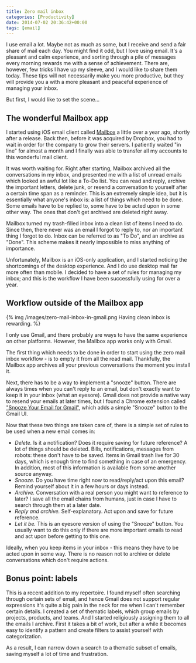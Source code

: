 ```yaml
---
title: Zero mail inbox
categories: [Productivity]
date: 2014-07-02 20:36:42+00:00
tags: [email]
---
```


I use email a lot. Maybe not as much as some, but I receive and send a fair
share of mail each day. You might find it odd, but I love using email. It's a
pleasant and calm experience, and sorting through a pile of messages every
morning rewards me with a sense of achievement. There are, however, few tricks
I have up my sleeve, and I would like to share them today. These tips will not
necessarily make you more productive, but they will provide you a with a more
pleasant and peaceful experience of managing your inbox.

But first, I would like to set the scene...

## The wonderful Mailbox app

I started using iOS email client called [Mailbox][1] a little over a year ago,
shortly after a release. Back then, before it was acquired by Dropbox, you had
to wait in order for the company to grow their servers. I patiently waited "in
line" for almost a month and I finally was able to transfer all my accounts to
this wonderful mail client.

It was worth waiting for. Right after starting, Mailbox archived all the
conversations in my inbox, and presented me with a list of unread emails which
looked an awful lot like a To-Do list. You can read and reply, archive the
important letters, delete junk, or resend a conversation to yourself after a
certain time span as a reminder. This is an extremely simple idea, but it is
essentially what anyone's inbox is: a list of things which need to be done.
Some emails have to be replied to, some have to be acted upon in some other
way. The ones that don't get archived are deleted right away.

Mailbox turned my trash-filled inbox into a clean list of items I need to do.
Since then, there never was an email I forgot to reply to, nor an important
thing I forgot to do. Inbox can be referred to as "To Do", and an archive as
"Done". This scheme makes it nearly impossible to miss anything of importance.

Unfortunately, Mailbox is an iOS-only application, and I started noticing the
shortcomings of the desktop experience. And I do use desktop mail far more
often than mobile. I decided to have a set of rules for managing my inbox; and
this is the workflow I have been successfully using for over a year.

## Workflow outside of the Mailbox app

{% img /images/zero-mail-inbox-in-gmail.png Having clean inbox is rewarding. %}

I only use Gmail, and there probably are ways to have the same experience on
other platforms. However, the Mailbox app works only with Gmail.

The first thing which needs to be done in order to start using the zero mail
inbox workflow - is to empty it from all the read mail. Thankfully, the Mailbox
app archives all your previous conversations the moment you install it.

Next, there has to be a way to implement a "snooze" button. There are always
times when you can't reply to an email, but don't exactly want to keep it in
your inbox (what an eyesore). Gmail does not provide a native way to resend
your emails at later times, but I found a Chrome extension called
["Snooze Your Email for Gmail"][2], which adds a simple "Snooze" button to the
Gmail UI.

Now that these two things are taken care of, there is a simple set of rules to
be used when a new email comes in:

  * _Delete._ Is it a notification? Does it require saving for future
    reference? A lot of things should be deleted. Bills, notifications,
    messages from robots: these don't have to be saved. Items in Gmail trash
    live for 30 days, which is enough time to find something in case of an
    emergency. In addition, most of this information is available from some
    another source anyway.
  * _Snooze._ Do you have time right now to read/reply/act upon this email?
    Remind yourself about it in a few hours or days instead.
  * _Archive._ Conversation with a real person you might want to reference to
    later? I save all the email chains from humans, just in case I have to
    search through them at a later date.
  * _Reply and archive._ Self-explanatory. Act upon and save for future
    reference.
  * _Let it be._ This is an eyesore version of using the "Snooze" button. You
    usually want to do this only if there are more important emails to read and
    act upon before getting to this one.

Ideally, when you keep items in your inbox - this means they have to be acted
upon in some way. There is no reason not to archive or delete conversations
which don't require actions.

## Bonus point: labels

This is a recent addition to my repertoire. I found myself often searching
through certain sets of email, and hence Gmail does not support regular
expressions it's quite a big pain in the neck for me when I can't remember
certain details. I created a set of thematic labels, which group emails by
projects, products, and teams. And I started religiously assigning them to all
the emails I archive. First it takes a bit of work, but after a while it
becomes easy to identify a pattern and create filters to assist yourself with
categorization.

As a result, I can  narrow down a search to a thematic subset of emails, saving
myself a lot of time and frustration.

[1]: http://www.mailboxapp.com
[2]: https://chrome.google.com/webstore/detail/snooze-your-email-for-gma/pbmfoncgccdhoknelpglaacbgkclcape
